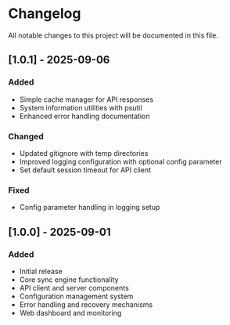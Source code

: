 # Changelog

All notable changes to this project will be documented in this file.

## [1.0.1] - 2025-09-06

### Added
- Simple cache manager for API responses
- System information utilities with psutil
- Enhanced error handling documentation

### Changed
- Updated gitignore with temp directories
- Improved logging configuration with optional config parameter
- Set default session timeout for API client

### Fixed
- Config parameter handling in logging setup

## [1.0.0] - 2025-09-01

### Added
- Initial release
- Core sync engine functionality
- API client and server components
- Configuration management system
- Error handling and recovery mechanisms
- Web dashboard and monitoring
